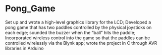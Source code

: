 # Pong_Game
Set up and wrote a high-level graphics library for the LCD; 
Developed a pong game that has two paddles controlled by the physical joysticks on each edge; sounded the buzzer when the “ball” hits the paddle; 
Incorporated wireless control into the game so that the paddles can be controlled wirelessly via the Blynk app; wrote the project in C through AVR libraries in Arduino
